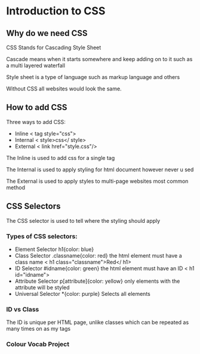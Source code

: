 # Introduction to CSS
## Why do we need CSS
CSS Stands for Cascading Style Sheet

Cascade means when it starts somewhere and keep adding on to it such as a multi layered waterfall

Style sheet is a type of language such as markup language and others

Without CSS all websites would look the same.

## How to add CSS
Three ways to add CSS:
- Inline < tag style="css">
- Internal < style>css</ style>
- External < link href="style.css"/>

The Inline is used to add css for a single tag

The Internal is used to apply styling for html document however never u sed

The External is used to apply styles to multi-page websites most common method

## CSS Selectors

The CSS selector is used to tell where the styling should apply

### Types of CSS selectors:
- Element Selector h1{color: blue}
- Class Selector .classname{color: red} the html element must have a class name < h1 class="classname">Red</ h1>
- ID Selector #idname{color: green} the html element must have an ID < h1 id="idname">
- Attribute Selector p[attribute]{color: yellow} only elements with the attribute will be styled
- Universal Selector *{color: purple} Selects all elements

### ID vs Class

The ID is unique per HTML page, unlike classes which can be repeated as many times on as my tags

### Colour Vocab Project
<a href="./5.4 Color Vocab Project/index.html">